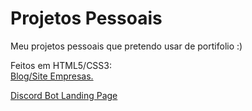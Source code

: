 # Projetos Pessoais
 Meu projetos pessoais que pretendo usar de portifolio :)

Feitos em HTML5/CSS3: <br>
<a target="_blank" href="https://archgabs.github.io/Projetos-Pessoais/Empresa-Fake/index.html">Blog/Site Empresas.</a>

<a target="_blank" href="https://archgabs.github.io/Projetos-Pessoais/Discord-BotPage/index.html">Discord Bot Landing Page</a>
